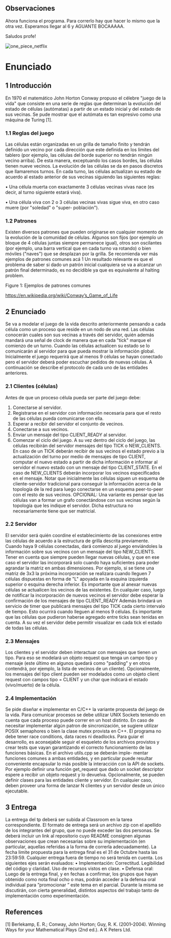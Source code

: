 ## Observaciones

Ahora funciona el programa. Para correrlo hay que hacer lo mismo que la otra vez. Esperamos llegar al 6 y AGUANTE BOCAAAAA.

Saludos profe!

![one_piece_netflix](https://user-images.githubusercontent.com/80793147/199635774-ce51d876-2c8e-4b8f-a519-17720bcf4cd4.jpg)


# Enunciado

## 1 Introducción

En 1970 el matemático John Horton Conway propuso el célebre "juego de la vida" que consiste en una serie
de reglas que determinan la evolución del estado de células (autómatas) a partir de un estado inicial y del
estado de sus vecinas. Se pude mostrar que el autómata es tan expresivo como una máquina de Turing [1].

### 1.1 Reglas del juego

Las células están organizadas en un grilla de tamaño finito y tendrán definido un vecino por cada dirección
que este definida en los límites del tablero (por ejemplo, las células del borde superior no tendrán ningún
vecino arriba). De esta manera, exceptuando los casos bordes, las células tienen nueve vecinos. La evolución
de las células se da en pasos discretos que llamaremos turnos. En cada turno, las células actualizan su estado
de acuerdo al estado anterior de sus vecinas siguiendo las siguientes reglas:

• Una célula muerta con exactamente 3 células vecinas vivas nace (es decir, al turno siguiente estará
viva).

• Una célula viva con 2 o 3 células vecinas vivas sigue viva, en otro caso muere (por "soledad" o "super-
población").

### 1.2 Patrones

Existen diversos patrones que pueden originarse en cualquier momento de la evolución de la comunidad de
células. Algunos son fijos (por ejemplo un bloque de 4 células juntas siempre permanece igual), otros son
oscilantes (por ejemplo, una barra vertical que en cada turno va rotando) o bien móviles ("naves") que se
desplazan por la grilla. Se recomienda ver más ejemplos de patrones comunes acá 1
Un resultado relevante es que el problema de saber si dado un patrón inicial cualquiera se va a alcanzar un
patrón final determinado, es no decidible ya que es equivalente al halting problem.

Figure 1: Ejemplos de patrones comunes

https://en.wikipedia.org/wiki/Conway’s_Game_of_Life


## 2 Enunciado

Se va a modelar el juego de la vida descrito anteriormente pensando a cada célula como un proceso que reside
en un nodo de una red. Las células conocerán cuales son sus vecinas a través del servidor, quién además
mandará una señal de clock de manera que en cada "tick" marque el comienzo de un turno.
Cuando las células actualicen su estado se lo comunicarán al servidor para que pueda mostrar la información
global. Inicialmente el juego requerirá que al menos 9 células se hayan conectado pero el servidor deberá
poder escuchar pedidos de nuevas células.
A continuación se describe el protocolo de cada uno de las entidades anteriores.

### 2.1 Clientes (células)

Antes de que un proceso célula pueda ser parte del juego debe:
1. Conectarse al servidor.
2. Registrarse en el servidor con información necesaria para que el resto de las células pueda comunicarse
con ella.
3. Esperar a recibir del servidor el conjunto de vecinos.
4. Conectarse a sus vecinos.
5. Enviar un mensaje del tipo CLIENT_READY al servidor.
6. Comenzar el ciclo del juego.
A su vez dentro del ciclo del juego, las células recibirán del servidor mensajes del tipo TICK o NEW_CLIENTS.
En caso de un TICK deberán recibir de sus vecinos el estado previo a la actualización del turno por medio
de mensajes de tipo CLIENT, computar el nuevo estado a partir de dicha información e informar al servidor
el nuevo estado con un mensaje del tipo CLIENT_STATE.
En el caso de NEW_CLIENTS deberán incorporar los vecinos especificados en el mensaje. Notar que
inicialmente las células siguen un esquema de cliente-servidor tradicional para conseguir la información
acerca de la topología de la red para luego conectarse en un esquema peer-to-peer con el resto de sus vecinos.
OPCIONAL: Una variante es pensar que las células van a formar un grafo conectándose con sus vecinas
según la topología que les indique el servidor. Dicha estructura no necesariamente tiene que ser matricial.

### 2.2 Servidor

El servidor será quién coordine el establecimiento de las conexiones entre las células de acuerdo a la estructura
de grilla descrita previamente. Cuando haya 9 células conectadas, dará comienzo al juego enviándoles la
información sobre sus vecinos con un mensaje del tipo NEW_CLIENTS. Tener en cuenta que siempre pueden
llegar nuevas células, y que en ese caso el servidor las incorporará solo cuando haya suficientes para poder
agrandar la matriz en ambas dimensiones. Por ejemplo, si se tiene una matriz de 3x3 la próxima incorporación
se realizara cuando lleguen 7 células dispuestas en forma de "L" apoyada en la esquina izquierda superior
o esquina derecha inferior. Es importante que al anexar nuevas células se actualicen los vecinos de las
existentes. En cualquier caso, luego de notificar la incorporación de nuevos vecinos el servidor debe esperar
la confirmación de los mensajes de tipo CLIENT_READY
Además brindará un servicio de timer que publicará mensajes del tipo TICK cada cierto intervalo de tiempo.
Esto ocurrirá cuando lleguen al menos 9 células. Es importante que las células que pudieron haberse agregado
entre ticks sean tenidas en cuenta.
A su vez el servidor debe permitir visualizar en cada tick el estado de todas las células.

### 2.3 Mensajes

Los clientes y el servidor deben interactuar con mensajes que tienen un tipo. Para eso se modelará un objeto
request que tenga un campo tipo y mensaje (este último en algunos quedará como "padding" y en otros
contendrá, por ejemplo, la lista de vecinos de un cliente).
Opcionalmente, los mensajes del tipo client pueden ser modelados como un objeto client request con campos
tipo = CLIENT y un char que indicará el estado (vivo/muerto) de la célula.


### 2.4 Implementación

Se pide diseñar e implementar en C/C++ la variante propuesta del juego de la vida. Para comunicar procesos
se debe utilizar UNIX Sockets teniendo en cuenta que cada proceso puede correr en un host distinto.
En caso de necesitar implementar algún patron de sincronización, se sugiere utilizar POSIX semaphores o
bien la clase mutex provista en C++. El programa no debe tener race conditions, data races ni deadlocks.
Para guiar el desarrollo, es aconsejable seguir el esqueleto de los archivos provistos y crear tests que vayan 
garantizando el correcto funcionamiento de las funciones básicas. En el archivo utils.cpp se deberán imple-
mentar funciones comunes a ambas entidades, y en particular puede resultar conveniente encapsular lo más
posible la interacción con la API de sockets. Por ejemplo definir una función get_request que dado un socket
descriptor espere a recibir un objeto request y lo devuelva.
Opcionalmente, se pueden definir clases para las entidades cliente y servidor. En cualquier caso, deben
proveer una forma de lanzar N clientes y un servidor desde un único ejecutable.


## 3 Entrega
La entrega del tp deberá ser subida al Classroom en la tarea correspondiente. El formato de entrega será
un archivo zip con el apellido de los integrantes del grupo, que no puede exceder las dos personas. Se
deberá incluir un link al repositorio cuyo README consignen algunas observaciones que crean necesarias
sobre su implementación (en particular, aquellas referidas a la forma de correrla adecuadamente).
La fecha limite propuesta para la entrega final es el 31 de Octubre hasta las 23:59:59. Cualquier entrega
fuera de tiempo no será tenida en cuenta.
Los siguientes ejes serán evaluados:
• Implementación: Correctitud. Legibilidad del código y claridad. Uso de recursos vistos en clase.
• Defensa oral: Luego de la entrega final, y en fechas a confirmar, los grupos que hayan obtenido como
nota final ocho o mas, podrán acceder a la defensa oral individual para ”promocionar ” este tema en
el parcial. Durante la misma se discutirán, con cierta generalidad, distintos aspectos del trabajo tanto
de implementación como experimentación.


## References

[1] Berlekamp, E. R.; Conway, John Horton; Guy, R. K. (2001–2004). Winning Ways for your Mathematical
Plays (2nd ed.). A K Peters Ltd.

